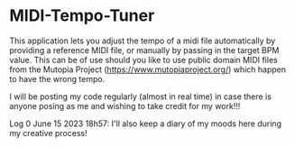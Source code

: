 # MIDI-Tempo-Tuner
This application lets you adjust the tempo of a midi file automatically by providing a reference MIDI file, or manually by passing in the target BPM value. This can be of use should you like to use public domain MIDI files from the Mutopia Project (https://www.mutopiaproject.org/) which happen to have the wrong tempo.

I will be posting my code regularly (almost in real time) in case there is anyone posing as me and wishing to take credit for my work!!!

Log 0 June 15 2023 18h57: I'll also keep a diary of my moods here during my creative process!
